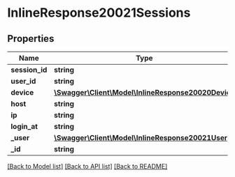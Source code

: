 # InlineResponse20021Sessions

## Properties
Name | Type | Description | Notes
------------ | ------------- | ------------- | -------------
**session_id** | **string** |  | [optional] 
**user_id** | **string** |  | [optional] 
**device** | [**\Swagger\Client\Model\InlineResponse20020Device**](InlineResponse20020Device.md) |  | [optional] 
**host** | **string** |  | [optional] 
**ip** | **string** |  | [optional] 
**login_at** | **string** |  | [optional] 
**_user** | [**\Swagger\Client\Model\InlineResponse20021User**](InlineResponse20021User.md) |  | [optional] 
**_id** | **string** |  | [optional] 

[[Back to Model list]](../../README.md#documentation-for-models) [[Back to API list]](../../README.md#documentation-for-api-endpoints) [[Back to README]](../../README.md)

